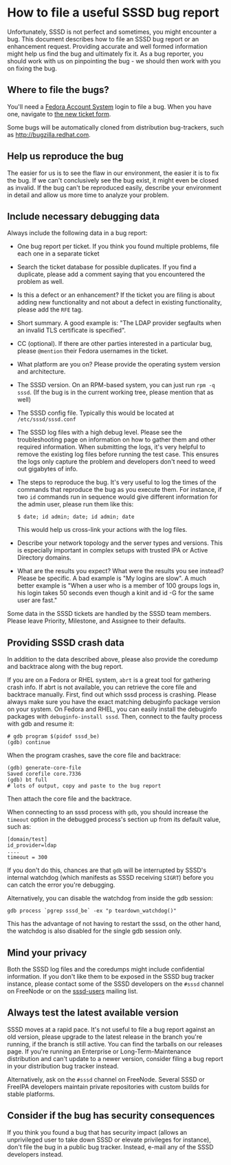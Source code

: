 # How to file a useful SSSD bug report

Unfortunately, SSSD is not perfect and sometimes, you might encounter a bug. This document describes how to file an SSSD bug report or an enhancement request. Providing accurate and well formed information might help us find the bug and ultimately fix it. As a bug reporter, you should work with us on pinpointing the bug - we should then work with you on fixing the bug.

## Where to file the bugs?

You'll need a [Fedora Account System](https://admin.fedoraproject.org/accounts) login to file a bug. When you have one, navigate to [the new ticket form](https://pagure.io/SSSD/sssd/new_issue).

Some bugs will be automatically cloned from distribution bug-trackers, such as <http://bugzilla.redhat.com>.

## Help us reproduce the bug

The easier for us is to see the flaw in our environment, the easier it is to fix the bug. If we can't conclusively see the bug exist, it might even be closed as invalid. If the bug can't be reproduced easily, describe your environment in detail and allow us more time to analyze your problem.

## Include necessary debugging data

Always include the following data in a bug report:

  - One bug report per ticket. If you think you found multiple problems, file each one in a separate ticket

  - Search the ticket database for possible duplicates. If you find a duplicate, please add a comment saying that you encountered the problem as well.

  - Is this a defect or an enhancement? If the ticket you are filing is about adding new functionality and not about a defect in existing functionality, please add the `RFE` tag.

  - Short summary. A good example is: "The LDAP provider segfaults when an invalid TLS certificate is specified".

  - CC (optional). If there are other parties interested in a particular bug, please `@mention` their Fedora usernames in the ticket.

  - What platform are you on? Please provide the operating system version and architecture.

  - The SSSD version. On an RPM-based system, you can just run `rpm -q sssd`. (If the bug is in the current working tree, please mention that as well)

  - The SSSD config file. Typically this would be located at `/etc/sssd/sssd.conf`

  - The SSSD log files with a high debug level. Please see the troubleshooting page on information on how to gather them and other required information. When submitting the logs, it's very helpful to remove the existing log files before running the test case. This ensures the logs only capture the problem and developers don't need to weed out gigabytes of info.

  - The steps to reproduce the bug. It's very useful to log the times of the commands that reproduce the bug as you execute them. For instance, if two `id` commands run in sequence would give different information for the admin user, please run them like this:
    
        $ date; id admin; date; id admin; date
    
    This would help us cross-link your actions with the log files.

  - Describe your network topology and the server types and versions. This is especially important in complex setups with trusted IPA or Active Directory domains.

  - What are the results you expect? What were the results you see instead? Please be specific. A bad example is "My logins are slow". A much better example is "When a user who is a member of 100 groups logs in, his login takes 50 seconds even though a kinit and id -G for the same user are fast."

Some data in the SSSD tickets are handled by the SSSD team members. Please leave Priority, Milestone, and Assignee to their defaults.

## Providing SSSD crash data

In addition to the data described above, please also provide the coredump and backtrace along with the bug report.

If you are on a Fedora or RHEL system, `abrt` is a great tool for gathering crash info. If abrt is not available, you can retrieve the core file and backtrace manually. First, find out which sssd process is crashing. Please always make sure you have the exact matching debuginfo package version on your system. On Fedora and RHEL, you can easily install the debuginfo packages with `debuginfo-install sssd`. Then, connect to the faulty process with gdb and resume it:

    # gdb program $(pidof sssd_be)
    (gdb) continue

When the program crashes, save the core file and backtrace:

    (gdb) generate-core-file
    Saved corefile core.7336
    (gdb) bt full
    # lots of output, copy and paste to the bug report

Then attach the core file and the backtrace.

When connecting to an sssd process with `gdb`, you should increase the `timeout` option in the debugged process's section up from its default value, such as:

    [domain/test]
    id_provider=ldap
    ....
    timeout = 300

If you don't do this, chances are that `gdb` will be interrupted by SSSD's internal watchdog (which manifests as SSSD receiving `SIGRT`) before you can catch the error you're debugging.

Alternatively, you can disable the watchdog from inside the gdb session:

    gdb process `pgrep sssd_be` -ex "p teardown_watchdog()"

This has the advantage of not having to restart the sssd, on the other hand, the watchdog is also disabled for the single gdb session only.

## Mind your privacy

Both the SSSD log files and the coredumps might include confidential information. If you don't like them to be exposed in the SSSD bug tracker instance, please contact some of the SSSD developers on the `#sssd` channel on FreeNode or on the [sssd-users](https://lists.fedorahosted.org/archives/list/sssd-users@lists.fedorahosted.org/) mailing list.

## Always test the latest available version

SSSD moves at a rapid pace. It's not useful to file a bug report against an old version, please upgrade to the latest release in the branch you're running, if the branch is still active. You can find the tarballs on our releases page. If you're running an Enterprise or Long-Term-Maintenance distribution and can't update to a newer version, consider filing a bug report in your distribution bug tracker instead.

Alternatively, ask on the `#sssd` channel on FreeNode. Several SSSD or FreeIPA developers maintain private repositories with custom builds for stable platforms.

## Consider if the bug has security consequences

If you think you found a bug that has security impact (allows an unprivileged user to take down SSSD or elevate privileges for instance), don't file the bug in a public bug tracker. Instead, e-mail any of the SSSD developers instead.
